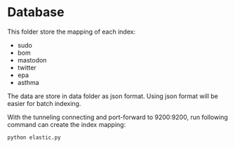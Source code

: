 # Database
This folder store the mapping of each index:
- sudo
- bom
- mastodon
- twitter
- epa
- asthma

The data are store in data folder as json format. Using json format will be easier for batch indexing.

With the tunneling connecting and port-forward to  9200:9200, run following command can create the index mapping:
```
python elastic.py
```